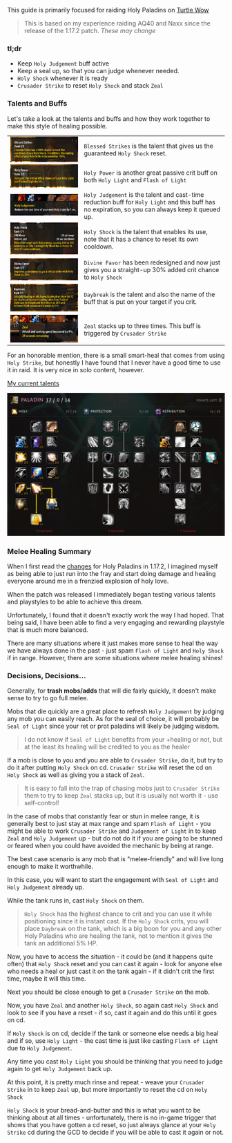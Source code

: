 
This guide is primarily focused for raiding Holy Paladins on [Turtle Wow](https://turtle-wow.com)

> This is based on my experience raiding AQ40 and Naxx since the release of the 1.17.2 patch. *These may change*

### tl;dr

- Keep `Holy Judgement` buff active
- Keep a seal up, so that you can judge whenever needed.
- `Holy Shock` whenever it is ready
- `Crusader Strike` to reset `Holy Shock` and stack `Zeal`

### Talents and Buffs

Let's take a look at the talents and buffs and how they work together to make this style of healing possible.

|           |            |
|-----------|------------|
|<img src="images/blessed-strikes-talent.png"  style="float: left;">|`Blessed Strikes` is the talent that gives us the guaranteed `Holy Shock` reset.|
|<img src="images/holy-power-talent.png">|`Holy Power` is another great passive crit buff on both `Holy Light` and `Flash of Light`|
|<img src="images/holy-judgement-buff.png">|`Holy Judgement` is the talent and cast-time reduction buff for `Holy Light` and this buff has no expiration, so you can always keep it queued up.|
|<img src="images/holy-shock-talent.png">|`Holy Shock` is the talent that enables its use, note that it has a chance to reset its own cooldown.|
|<img src="images/divine-favor-talent.png">|`Divine Favor` has been redesigned and now just gives you a straight-up 30% added crit chance to `Holy Shock`|
|<img src="images/daybreak-talent.png">|`Daybreak` is the talent and also the name of the buff that is put on your target if you crit.|
|<img src="images/zeal-buff.png">|`Zeal` stacks up to three times. This buff is triggered by `Crusader Strike`

For an honorable mention, there is a small smart-heal that comes from using `Holy Strike`, but honestly I have found that I never have a good time to use it in raid. It is very nice in solo content, however. 

[My current talents](https://talents.turtle-wow.org/paladin?points=AoaAYQFQpAYoBAAAAAAAAAAAAAAAFoQAACAAAAAAAAA%3D)

![talents](images/talent-tree.png)

### Melee Healing Summary

When I first read the [changes](https://forum.turtle-wow.org/viewtopic.php?p=102974#p102969) for Holy Paladins in 1.17.2, I imagined myself as being able to just run into the fray and start doing damage and healing everyone around me in a frenzied explosion of holy love.

When the patch was released I immediately began testing various talents and playstyles to be able to achieve this dream.

Unfortunately, I found that it doesn't exactly work the way I had hoped. That being said, I have been able to find a very engaging and rewarding playstyle that is much more balanced.

There are many situations where it just makes more sense to heal the way we have always done in the past - just spam `Flash of Light` and `Holy Shock` if in range. However, there are some situations where melee healing shines! 

### Decisions, Decisions...

Generally, for **trash mobs/adds** that will die fairly quickly, it doesn't make sense to try to go full melee. 

Mobs that die quickly are a great place to refresh `Holy Judgement` by judging any mob you can easily reach. As for the seal of choice, it will probably be `Seal of Light` since your ret or prot paladins will likely be judging wisdom. 
> I do not know if `Seal of Light` benefits from your +healing or not, but at the least its healing will be credited to you as the healer

If a mob is close to you and you are able to `Crusader Strike`, do it, but try to do it after putting `Holy Shock` on cd. `Crusader Strike` will reset the cd on `Holy Shock` as well as giving you a stack of `Zeal`.
> It is easy to fall into the trap of chasing mobs just to `Crusader Strike` them to try to keep `Zeal` stacks up, but it is usually not worth it - use self-control!

In the case of mobs that constantly fear or stun in melee range, it is generally best to just stay at max range and spam `Flash of Light` - you might be able to work `Crusader Strike` and `Judgement of Light` in to keep `Zeal` and `Holy Judgement` up - but do not do it if you are going to be stunned or feared when you could have avoided the mechanic by being at range.

The best case scenario is any mob that is "melee-friendly" and will live long enough to make it worthwhile. 

In this case, you will want to start the engagement with `Seal of Light` and `Holy Judgement` already up.

While the tank runs in, cast `Holy Shock` on them.
> `Holy Shock` has the highest chance to crit and you can use it while positioning since it is instant cast. If the `Holy Shock` crits, you will place `Daybreak` on the tank, which is a big boon for you and any other Holy Paladins who are healing the tank, not to mention it gives the tank an additional 5% HP.

Now, you have to access the situation - it could be (and it happens quite often) that `Holy Shock` reset and you can cast it again - look for anyone else who needs a heal or just cast it on the tank again - if it didn't crit the first time, maybe it will this time.

Next you should be close enough to get a `Crusader Strike` on the mob. 

Now, you have `Zeal` and another `Holy Shock`, so again cast `Holy Shock` and look to see if you have a reset - if so, cast it again and do this until it goes on cd.

If `Holy Shock` is on cd, decide if the tank or someone else needs a big heal and if so, use `Holy Light` - the cast time is just like casting `Flash of Light` due to `Holy Judgement`.

Any time you cast `Holy Light` you should be thinking that you need to judge again to get `Holy Judgement` back up.

At this point, it is pretty much rinse and repeat - weave your `Crusader Strike` in to keep `Zeal` up, but more importantly to reset the cd on `Holy Shock`

`Holy Shock` is your bread-and-butter and this is what you want to be thinking about at all times - unfortunately, there is no in-game trigger that shows that you have gotten a cd reset, so just always glance at your `Holy Strike` cd during the GCD to decide if you will be able to cast it again or not.
